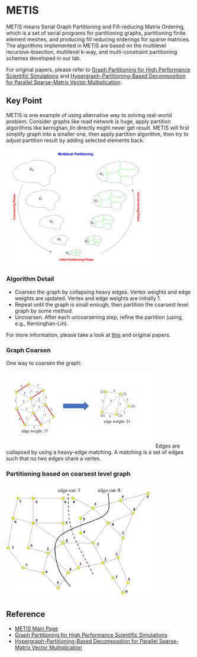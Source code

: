 # METIS
METIS means Serial Graph Partitioning and Fill-reducing Matrix Ordering, which is a set of serial programs for partitioning graphs, partitioning finite element meshes, and producing fill reducing orderings for sparse matrices.  The algorithms implemented in METIS are based on the multilevel recursive-bisection, multilevel k-way, and multi-constraint partitioning schemes developed in our lab. 

For original papers, please refer to [Graph Partitioning for High Performance Scientific Simulations](https://pdfs.semanticscholar.org/954a/6396b843a2b15cb66b3120402fc6efde08b9.pdf) and [Hypergraph-Partitioning-Based Decomposition for Parallel Sparse-Matrix Vector Multiplication](https://github.com/emc2314/Graph500/blob/master/doc/Algorithm/Hypergraph-Partitioning-Based%20Decomposition%20for%20Parallel%20Sparse-Matrix%20Vector%20Multiplication.pdf).


## Key Point

METIS is one example of using alternative way to solving real-world problem.  Consider graphs like road network is huge, apply partition algorithms like kernighan_lin directly might never get result.  METIS will first simplify graph into a smaller one, then apply partition algorithm, then try to adjust partition result by adding selected elements back.

<img src="../resource/pictures/metis_multi_level_partitioning.png" alt="metis_multi_level_partitioning" width="400"/>

### Algorithm Detail

- Coarsen the graph by collapsing heavy edges. Vertex
weights and edge weights are updated. Vertex and edge
weights are initially 1.
- Repeat until the graph is small enough, then partition the
coarsest level graph by some method.
- Uncoarsen. After each uncoarsening step, refine the
partition (using, e.g., Kerninghan-Lin).

For more information, please take a look at [this](../resource/presentations/Partition_II.pptx) and original papers.

### Graph Coarsen

One way to coarsen the graph:

<img src="../resource/pictures/graph_coarsening.png" alt="graph_coarsening" width="400"/>
Edges are collapsed by using a heavy-edge matching.
A matching is a set of edges such that no two edges share a vertex.


### Partitioning based on coarsest level graph
<img src="../resource/pictures/partitioning_coarest_level_graph.png" alt="partitioning_coarest_level_graph" width="400"/>

## Reference
- [METIS Main Page](http://glaros.dtc.umn.edu/gkhome/views/metis)
- [Graph Partitioning for High Performance Scientific Simulations](https://pdfs.semanticscholar.org/954a/6396b843a2b15cb66b3120402fc6efde08b9.pdf)
- [Hypergraph-Partitioning-Based Decomposition for Parallel Sparse-Matrix Vector Multiplication](https://github.com/emc2314/Graph500/blob/master/doc/Algorithm/Hypergraph-Partitioning-Based%20Decomposition%20for%20Parallel%20Sparse-Matrix%20Vector%20Multiplication.pdf)
